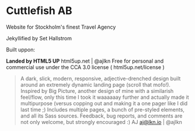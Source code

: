 # Cuttlefish AB
Website for Stockholm's finest Travel Agency

Jekyllified by Set Hallstrom

Built uppon:

**Landed by HTML5 UP**
html5up.net | @ajlkn
Free for personal and commercial use under the CCA 3.0 license ( html5up.net/license )

> A dark, slick, modern, responsive, adjective-drenched design built around an extremely dynamic landing page (scroll that mofo!). Inspired by Big Picture, another design of mine with a similarish feel/flow, only this time I took it waaaaaay further and actually made it multipurpose (versus copping out and making it a one pager like I did last time ;) Includes multiple pages, a bunch of pre-styled elements, and all its Sass sources.
> Feedback, bug reports, and comments are not only welcome, but strongly encouraged :)
> AJ
> aj@lkn.io | @ajlkn
